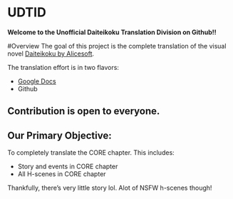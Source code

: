 UDTID
=======
__Welcome to the Unofficial Daiteikoku Translation Division on Github!!__

#Overview
The goal of this project is the complete translation of the visual novel [Daiteikoku by Alicesoft](https://vndb.org/v3066).

The translation effort is in two flavors:
* [Google Docs](https://docs.google.com/document/d/1QVuw_t-di22--IKIzPdcvi-dE3QZAKGkkkfFoFaOciU/edit?usp=sharing)
* Github

Contribution is open to everyone.
----------------------
__Our Primary Objective:__
----------------------
To completely translate the CORE chapter. This includes:
* Story and events in CORE chapter
* All H-scenes in CORE chapter

Thankfully, there’s very little story lol. Alot of NSFW h-scenes though!
